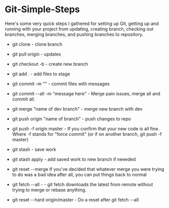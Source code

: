 # Git-Simple-Steps

 Here's some very quick steps I gathered for setting up Git, getting up and running with your project from updating, creating branch, checking out branches, merging branches, and pushing branches to repository. 


- git clone - clone branch

- git pull origin - updates

- git checkout  -b - create new branch

- git add . - add files to stage

- git commit -m "" - commit files with messages

- git commit --all -m "message here" - Merge pain issues, merge all and commit all.

- git merge "name of dev branch" - merge new branch with dev

- git push origin "name of branch" - push changes to repo

- git push -f origin master - If you confirm that your new code is all fine. 
Where -f stands for "force commit" (or if on another branch, git push -f <repo name> master)

- git stash - save work

- git stash apply - add saved work to new branch if neeeded

- git reset --merge  If you've decided that whatever merge you were trying to do was a bad idea after all, you can put things back to normal 

- git fetch --all - - git fetch downloads the latest from remote without trying to merge or rebase anything.
- git reset --hard origin/master - Do a reset after git fetch --all



